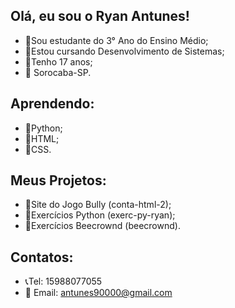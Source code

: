 ## Olá, eu sou o Ryan Antunes!

- 📕Sou estudante do 3° Ano do Ensino Médio;
- 📘Estou cursando Desenvolvimento de Sistemas;
- 📅Tenho 17 anos;
- 📍 Sorocaba-SP.

## Aprendendo:
- 📗Python;
- 📗HTML;
- 📗CSS.

## Meus Projetos:
- 📁Site do Jogo Bully (conta-html-2);
- 📁Exercícios Python (exerc-py-ryan);
- 📁Exercícios Beecrownd (beecrownd).

## Contatos:
- 📞Tel: 15988077055
- 📱 Email: antunes90000@gmail.com
